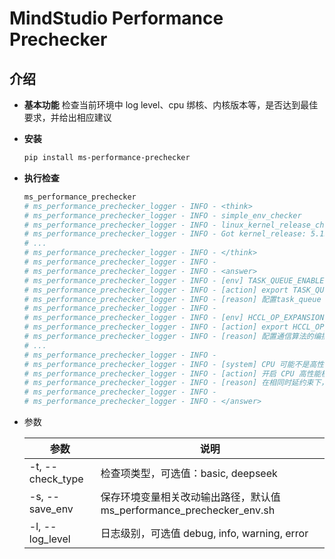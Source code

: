 # MindStudio Performance Prechecker

## 介绍
- **基本功能** 检查当前环境中 log level、cpu 绑核、内核版本等，是否达到最佳要求，并给出相应建议
- **安装**
  ```sh
  pip install ms-performance-prechecker
  ```
- **执行检查**
  ```sh
  ms_performance_prechecker
  # ms_performance_prechecker_logger - INFO - <think>
  # ms_performance_prechecker_logger - INFO - simple_env_checker
  # ms_performance_prechecker_logger - INFO - linux_kernel_release_checker
  # ms_performance_prechecker_logger - INFO - Got kernel_release: 5.15.167.4-microsoft-standard-WSL2, suggested is 5.10
  # ...
  # ms_performance_prechecker_logger - INFO - </think>
  # ms_performance_prechecker_logger - INFO -
  # ms_performance_prechecker_logger - INFO - <answer>
  # ms_performance_prechecker_logger - INFO - [env] TASK_QUEUE_ENABLE
  # ms_performance_prechecker_logger - INFO - [action] export TASK_QUEUE_ENABLE=2
  # ms_performance_prechecker_logger - INFO - [reason] 配置task_queue 算子下发队列优化登记，可能导致运行中NPU内存峰值上升
  # ms_performance_prechecker_logger - INFO -
  # ms_performance_prechecker_logger - INFO - [env] HCCL_OP_EXPANSION_MODE
  # ms_performance_prechecker_logger - INFO - [action] export HCCL_OP_EXPANSION_MODE=AIV
  # ms_performance_prechecker_logger - INFO - [reason] 配置通信算法的编排展开位置，代表通信算法的编排展开位置在Device侧的AI Vector Core 计算单元（MindIE 2.0.T3 和 MindIE 2.0.T3.1 是能AIV会有崩溃风险，请不要设置它）
  # ...
  # ms_performance_prechecker_logger - INFO -
  # ms_performance_prechecker_logger - INFO - [system] CPU 可能不是高性能模式
  # ms_performance_prechecker_logger - INFO - [action] 开启 CPU 高性能模式：cpupower -c all frequency-set -g performance
  # ms_performance_prechecker_logger - INFO - [reason] 在相同时延约束下，TPS会有~3%的提升
  # ms_performance_prechecker_logger - INFO -
  # ms_performance_prechecker_logger - INFO - </answer>
  ```
- 参数

  | 参数                 | 说明                                                            |
  | -------------------- | --------------------------------------------------------------- |
  | -t, --check_type  | 检查项类型，可选值：basic, deepseek                                  |
  | -s, --save_env  | 保存环境变量相关改动输出路径，默认值 ms_performance_prechecker_env.sh    |
  | -l, --log_level  | 日志级别，可选值 debug, info, warning, error                         |
